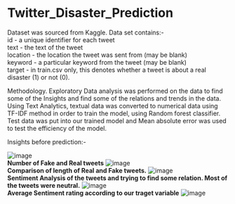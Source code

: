 # Twitter_Disaster_Prediction

Dataset was sourced from Kaggle. Data set contains:-</br>
id - a unique identifier for each tweet</br>
text - the text of the tweet</br>
location - the location the tweet was sent from (may be blank)</br>
keyword - a particular keyword from the tweet (may be blank)</br>
target - in train.csv only, this denotes whether a tweet is about a real disaster (1) or not (0).</br>

Methodology.
Exploratory Data analysis was performed on the data to find some of the Insights and find some of the relations and trends in the data.</br>
Using Text Analytics, textual data was converted to numerical data using TF-IDF method in order to train the model, using Random forest classifier.</br>
Test data was put into our trained model and Mean absolute error was used to test the efficiency of the model.</br>

Insights before prediction:-</br>

![image](https://github.com/DAKSH1-HUB/Twitter_Disaster_Prediction/assets/81084807/38d82fb1-61ee-45c4-bf9c-7175b24af6f1)
</br>
**Number of Fake and Real tweets**
![image](https://github.com/DAKSH1-HUB/Twitter_Disaster_Prediction/assets/81084807/02600ea3-17e0-44ee-bd11-63efaed8d041)
</br>
**Comparison of length of Real and Fake tweets.**
![image](https://github.com/DAKSH1-HUB/Twitter_Disaster_Prediction/assets/81084807/c00f54d0-6eae-4400-b4cc-d97ef5e77185)
</br>
**Sentiment Analysis of the tweets and trying to find some relation. Most of the tweets were neutral.**
![image](https://github.com/DAKSH1-HUB/Twitter_Disaster_Prediction/assets/81084807/7e1d56ba-1cfa-46ae-8c47-a50a4ec67d90)
</br>
**Average Sentiment rating according to our traget variable**
![image](https://github.com/DAKSH1-HUB/Twitter_Disaster_Prediction/assets/81084807/e479d8ec-8531-4096-82f6-161e408a94c9)
</br>



